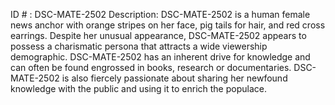 ID # : DSC-MATE-2502
Description: DSC-MATE-2502 is a human female news anchor with orange stripes on her face, pig tails for hair, and red cross earrings. Despite her unusual appearance, DSC-MATE-2502 appears to possess a charismatic persona that attracts a wide viewership demographic. DSC-MATE-2502 has an inherent drive for knowledge and can often be found engrossed in books, research or documentaries. DSC-MATE-2502 is also fiercely passionate about sharing her newfound knowledge with the public and using it to enrich the populace. 
